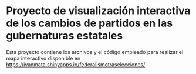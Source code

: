 # Proyecto de visualización interactiva de los cambios de partidos en las gubernaturas estatales

Esta proyecto contiene los archivos y  el código empleado para realizar el mapa interactivo disponible en https://ivanmata.shinyapps.io/federalismotraselecciones/

